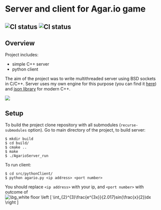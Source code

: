 # Server and client for Agar.io game

![CI status](https://github.com/dziulek/AgarioServer/actions/workflows/build.yml/badge.svg)
![CI status](https://github.com/dziulek/AgarioServer/actions/workflows/server_tests.yml/badge.svg)
---

## Overview
Project includes:
* simple C++ server
* python client

The aim of the project was to write multithreaded server using BSD sockets in C/C++. Server uses my own engine for this purpose (you can find it [here](https://github.com/dziulek/AgarioEngine)) and [json library](https://github.com/nlohmann/json) for modern C++.

![](AgarioServerDemo.gif)

## Setup 
To build the project clone repository with all submodules (`recurse-submodules` option). 
Go to main directory of the project, to build server:
```
$ mkdir build
$ cd build/
$ cmake ..
$ make
$ ./AgarioServer_run
```
To run client:
```
$ cd src/pythonClient/
$ python agario.py <ip address> <port number>
```
You should replace `<ip address>` with your ip, and `<port number>` with outcome of  <img src="https://latex.codecogs.com/png.image?\dpi{110}&space;\bg_white&space;floor&space;\left&space;[&space;\int_{2}^{3}\frac{e^{3x}}{2.017}sin(\frac{x}{2})dx&space;\right&space;]&space;&space;" title="\bg_white floor \left [ \int_{2}^{3}\frac{e^{3x}}{2.017}sin(\frac{x}{2})dx \right ] " />
